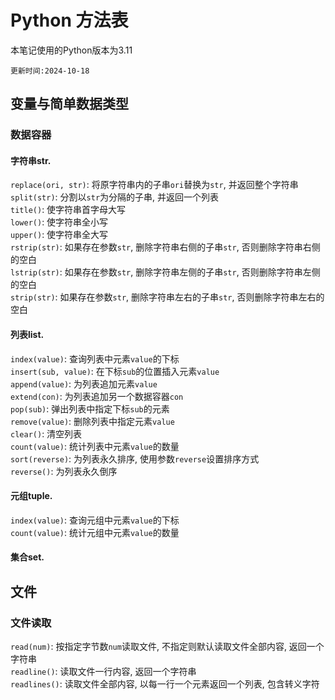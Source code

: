 # Python 方法表
本笔记使用的Python版本为3.11

`更新时间:2024-10-18`
## 变量与简单数据类型

### 数据容器

#### 字符串str.

`replace(ori, str)`: 将原字符串内的子串`ori`替换为`str`, 并返回整个字符串<br>
`split(str)`: 分割以`str`为分隔的子串, 并返回一个列表<br>
`title()`: 使字符串首字母大写<br>
`lower()`: 使字符串全小写<br>
`upper()`: 使字符串全大写<br>
`rstrip(str)`: 如果存在参数`str`, 删除字符串右侧的子串`str`, 否则删除字符串右侧的空白<br>
`lstrip(str)`: 如果存在参数`str`, 删除字符串左侧的子串`str`, 否则删除字符串左侧的空白<br>
`strip(str)`: 如果存在参数`str`, 删除字符串左右的子串`str`, 否则删除字符串左右的空白<br>

#### 列表list.

`index(value)`: 查询列表中元素`value`的下标<br>
`insert(sub, value)`: 在下标`sub`的位置插入元素`value`<br>
`append(value)`: 为列表追加元素`value`<br>
`extend(con)`: 为列表追加另一个数据容器`con`<br>
`pop(sub)`: 弹出列表中指定下标`sub`的元素<br>
`remove(value)`: 删除列表中指定元素`value`<br>
`clear()`: 清空列表<br>
`count(value)`: 统计列表中元素`value`的数量<br>
`sort(reverse)`: 为列表永久排序, 使用参数`reverse`设置排序方式<br>
`reverse()`: 为列表永久倒序<br>

#### 元组tuple.

`index(value)`: 查询元组中元素`value`的下标<br>
`count(value)`: 统计元组中元素`value`的数量<br>

#### 集合set.

## 文件

### 文件读取

`read(num)`: 按指定字节数`num`读取文件, 不指定则默认读取文件全部内容, 返回一个字符串<br>
`readline()`: 读取文件一行内容, 返回一个字符串<br>
`readlines()`: 读取文件全部内容, 以每一行一个元素返回一个列表, 包含转义字符<br>
